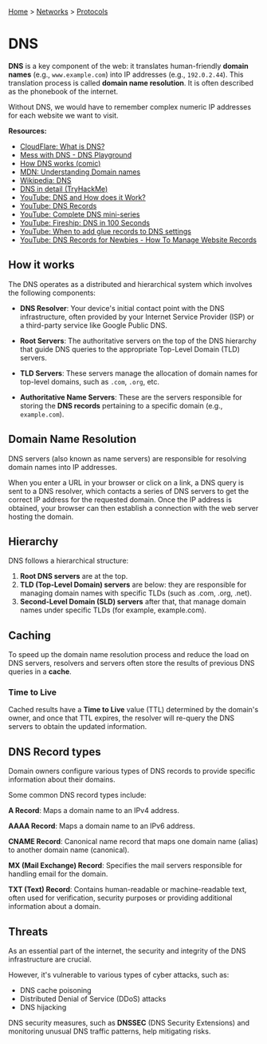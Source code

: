[Home](../../README.md) > [Networks](./README.md) > [Protocols](./protocol.md)

# DNS

<!-- TODO: domain name -->
**DNS** is a key component of the web: it translates human-friendly **domain names** (e.g., `www.example.com`) into IP addresses (e.g., `192.0.2.44`). This translation process is called **domain name resolution**. It is often described as the phonebook of the internet.

Without DNS, we would have to remember complex numeric IP addresses for each website we want to visit.

**Resources:**
- [CloudFlare: What is DNS?](https://www.cloudflare.com/en-gb/learning/dns/what-is-dns/)
- [Mess with DNS - DNS Playground](https://messwithdns.net/)
- [How DNS works (comic)](https://howdns.works/)
- [MDN: Understanding Domain names](https://developer.mozilla.org/en-US/docs/Glossary/DNS/)
- [Wikipedia: DNS](https://en.wikipedia.org/wiki/Domain_Name_System)
- [DNS in detail (TryHackMe)](https://tryhackme.com/room/dnsindetail)
- [YouTube: DNS and How does it Work?](https://www.youtube.com/watch?v=Wj0od2ag5sk)
- [YouTube: DNS Records](https://www.youtube.com/watch?v=7lxgpKh_fRY)
- [YouTube: Complete DNS mini-series](https://www.youtube.com/watch?v=zEmUuNFBgN8&list=PLTk5ZYSbd9MhMmOiPhfRJNW7bhxHo4q-K)
- [YouTube: Fireship: DNS in 100 Seconds](https://www.youtube.com/watch?v=uvr9lhugayu)
- [YouTube: When to add glue records to DNS settings](https://www.youtube.com/watch?v=e48AyJOA9W8)
- [YouTube: DNS Records for Newbies - How To Manage Website Records](https://www.youtube.com/watch?v=YV5tkQYcvfg)



## How it works

The DNS operates as a distributed and hierarchical system which involves the following components:

<!-- TODO: ISP -->
- **DNS Resolver**: Your device's initial contact point with the DNS infrastructure, often provided by your Internet Service Provider (ISP) or a third-party service like Google Public DNS.

<!-- TODO: TLD server -->
- **Root Servers**: The authoritative servers on the top of the DNS hierarchy that guide DNS queries to the appropriate Top-Level Domain (TLD) servers.

- **TLD Servers**: These servers manage the allocation of domain names for top-level domains, such as `.com`, `.org`, etc.

- **Authoritative Name Servers**: These are the servers responsible for storing the **DNS records** pertaining to a specific domain (e.g., `example.com`).


## Domain Name Resolution

DNS servers (also known as name servers) are responsible for resolving domain names into IP addresses.

When you enter a URL in your browser or click on a link, a DNS query is sent to a DNS resolver, which contacts a series of DNS servers to get the correct IP address for the requested domain. Once the IP address is obtained, your browser can then establish a connection with the web server hosting the domain.


## Hierarchy

DNS follows a hierarchical structure:
1. **Root DNS servers** are at the top.
1. **TLD (Top-Level Domain) servers** are below: they are responsible for managing domain names with specific TLDs (such as .com, .org, .net).
1. **Second-Level Domain (SLD) servers** after that, that manage domain names under specific TLDs (for example, example.com).


## Caching

To speed up the domain name resolution process and reduce the load on DNS servers, resolvers and servers often store the results of previous DNS queries in a **cache**.


### Time to Live

Cached results have a **Time to Live** value (TTL) determined by the domain's owner, and once that TTL expires, the resolver will re-query the DNS servers to obtain the updated information.


## DNS Record types

Domain owners configure various types of DNS records to provide specific information about their domains.

Some common DNS record types include:

**A Record**: Maps a domain name to an IPv4 address.

**AAAA Record**: Maps a domain name to an IPv6 address.

**CNAME Record**: Canonical name record that maps one domain name (alias) to another domain name (canonical).

**MX (Mail Exchange) Record**: Specifies the mail servers responsible for handling email for the domain.

**TXT (Text) Record**: Contains human-readable or machine-readable text, often used for verification, security purposes or providing additional information about a domain.


## Threats

As an essential part of the internet, the security and integrity of the DNS infrastructure are crucial.

<!-- TODO: DNS cache poisoning -->
<!-- TODO: DDoS -->
<!-- TODO: DNS hijacking -->
However, it's vulnerable to various types of cyber attacks, such as:
- DNS cache poisoning
- Distributed Denial of Service (DDoS) attacks
- DNS hijacking

DNS security measures, such as **DNSSEC** (DNS Security Extensions) and monitoring unusual DNS traffic patterns, help mitigating risks.

